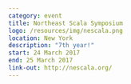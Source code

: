 ```yaml
---
category: event
title: Northeast Scala Symposium
logo: /resources/img/nescala.png
location: New York
description: "7th year!"
start: 24 March 2017
end: 25 March 2017
link-out: http://nescala.org/
---
```

